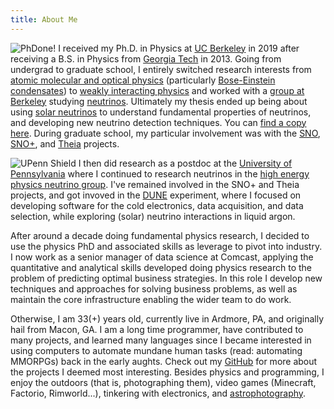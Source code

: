 ```yaml
---
title: About Me
---
```


![PhDone!](/images/phdone.jpg#right)
I received my Ph.D. in Physics at [UC Berkeley](https://cal.berkeley.edu/benland100/) in 2019 after receiving a B.S. in Physics from [Georgia Tech](https://sites.gatech.edu/benland100/) in 2013. 
Going from undergrad to graduate school, I entirely switched research interests from [atomic molecular and optical physics](https://en.wikipedia.org/wiki/Atomic,_molecular,_and_optical_physics) (particularly [Bose-Einstein condensates](https://en.wikipedia.org/wiki/Bose%E2%80%93Einstein_condensate)) to [weakly interacting physics](https://en.wikipedia.org/wiki/Weak_interaction) and worked with a [group at Berkeley](https://underground.physics.berkeley.edu/) studying [neutrinos](https://en.wikipedia.org/wiki/Neutrino).
Ultimately my thesis ended up being about using [solar neutrinos](https://en.wikipedia.org/wiki/Solar_neutrino) to understand fundamental properties of neutrinos, and developing new neutrino detection techniques. 
You can [find a copy here](https://ben.land/files/thesis_final.pdf). 
During graduate school, my particular involvement was with the [SNO](https://sno.phy.queensu.ca/), [SNO+](https://snoplus.phy.queensu.ca/), and [Theia](https://theia.berkeley.edu/index.php/Main_Page) projects.

![UPenn Shield](/images/upenn.png#leftsmall)
I then did research as a postdoc at the [University of Pennsylvania](https://web.sas.upenn.edu/bland100/) where I continued to research neutrinos in the [high energy physics neutrino group](https://live-sas-physics.pantheon.sas.upenn.edu/research/particle-physics). 
I've remained involved in the SNO+ and Theia projects, and got invoved in the [DUNE](https://www.dunescience.org/) experiment, where I focused on developing software for the cold electronics, data acquisition, and data selection, while exploring (solar) neutrino interactions in liquid argon.

After around a decade doing fundamental physics research, I decided to use the physics PhD and associated skills as leverage to pivot into industry. 
I now work as a senior manager of data science at Comcast, applying the quantitative and analytical skills developed doing physics research to the problem of predicting optimal business strategies.
In this role I develop new techniques and approaches for solving business problems, as well as maintain the core infrastructure enabling the wider team to do work.

Otherwise, I am 33(+) years old, currently live in Ardmore, PA, and originally hail from Macon, GA. 
I am a long time programmer, have contributed to many projects, and learned many languages since I became interested in using computers to automate mundane human tasks (read: automating MMORPGs) back in the early aughts. 
Check out my [GitHub](https://github.com/BenLand100) for more about the projects I deemed most interesting. 
Besides physics and programming, I enjoy the outdoors (that is, photographing them), video games (Minecraft, Factorio, Rimworld...), tinkering with electronics, and [astrophotography](https://immich.ben.land/share/C0HEi5rSDIGh38n8l3MGSIBTWWiMLH8QgzF-V-IqPn5E6aDfskwJT8bKreeBRYKCFgs).


